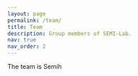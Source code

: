 ```yaml
---
layout: page
permalink: /team/
title: Team
description: Group members of SEMI-Lab. 
nav: true
nav_order: 2
---
```


The team is Semih 
